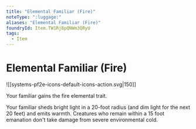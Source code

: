 ```yaml
---
title: "Elemental Familiar (Fire)"
noteType: ":luggage:"
aliases: "Elemental Familiar (Fire)"
foundryId: Item.TW1Rj8pQNWm3QRyU
tags:
  - Item
---
```


# Elemental Familiar (Fire)
![[systems-pf2e-icons-default-icons-action.svg|150]]

Your familiar gains the fire elemental trait.

Your familiar sheds bright light in a 20-foot radius (and dim light for the next 20 feet) and emits warmth. Creatures who remain within a 15 foot emanation don't take damage from severe environmental cold.
